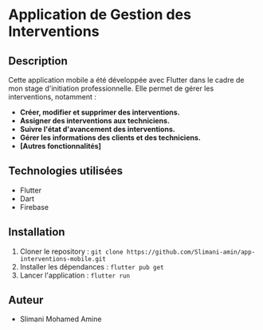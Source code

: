 # Application de Gestion des Interventions

## Description

Cette application mobile a été développée avec Flutter dans le cadre de mon stage d'initiation professionnelle. Elle permet de gérer les interventions, notamment :

* **Créer, modifier et supprimer des interventions.**
* **Assigner des interventions aux techniciens.**
* **Suivre l'état d'avancement des interventions.**
* **Gérer les informations des clients et des techniciens.**
* **[Autres fonctionnalités]**

## Technologies utilisées

* Flutter
* Dart
* Firebase

## Installation

1. Cloner le repository : `git clone https://github.com/Slimani-amin/app-interventions-mobile.git`
2. Installer les dépendances : `flutter pub get`
3. Lancer l'application : `flutter run`


## Auteur

* Slimani Mohamed Amine
